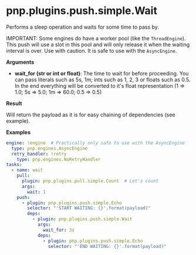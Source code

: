 # pnp.plugins.push.simple.Wait

Performs a sleep operation and waits for some time to pass by.

IMPORTANT: Some engines do have a worker pool (like the `ThreadEngine`).
This push will use a slot in this pool and will only release it when the waiting
interval is over. Use with caution.
It is safe to use with the `AsyncEngine`.

__Arguments__

- **wait_for (str or int or float)**: The time to wait for before proceeding. You can pass
literals such as 5s, 1m; ints such as 1, 2, 3 or floats such as 0.5. In the end everything
will be converted to it's float representation (1 => 1.0; 5s => 5.0; 1m => 60.0; 0.5 => 0.5)

__Result__

Will return the payload as it is for easy chaining of dependencies (see example).

__Examples__

```yaml
engine: !engine  # Practically only safe to use with the AsyncEngine
  type: pnp.engines.AsyncEngine
  retry_handler: !retry
    type: pnp.engines.NoRetryHandler
tasks:
  - name: wait
    pull:
      plugin: pnp.plugins.pull.simple.Count  # Let's count
      args:
        wait: 1
    push:
      - plugin: pnp.plugins.push.simple.Echo
        selector: "'START WAITING: {}'.format(payload)"
        deps:
          - plugin: pnp.plugins.push.simple.Wait
            args:
              wait_for: 3s
            deps:
              - plugin: pnp.plugins.push.simple.Echo
                selector: "'END WAITING: {}'.format(payload)"

```
